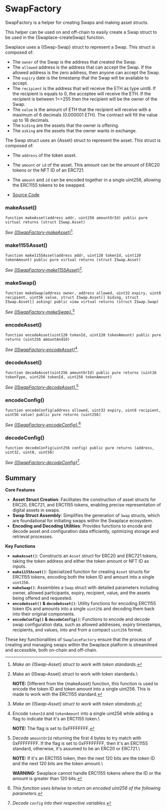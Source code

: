 # SwapFactory

SwapFactory is a helper for creating Swaps and making asset structs.

This helper can be used on and off-chain to easily create a Swap struct to be used in the {Swaplace-createSwap} function.

Swaplace uses a {ISwap-Swap} struct to represent a Swap. This struct is composed of:

* The `owner` of the Swap is the address that created the Swap.
* The `allowed` address is the address that can accept the Swap. If the allowed address is the zero address, then anyone can accept the Swap.
* The `expiry` date is the timestamp that the Swap will be available to accept.
* The `recipient` is the address that will receive the ETH as type uint8. If the recipient is equals to 0, the acceptee will receive the ETH. If the recipient is between 1<>255 then the recipient will be the owner of the Swap.
* The `value` is the amount of ETH that the recipient will receive with a maximum of 6 decimals (0.000001 ETH). The contract will fill the value up to 18 decimals.
* The `biding` are the assets that the owner is offering.
* The `asking` are the assets that the owner wants in exchange.

The Swap struct uses an {Asset} struct to represent the asset. This struct is composed of:

* The `address` of the token asset.
* The `amount` or `id` of the asset. This amount can be the amount of ERC20 tokens or the NFT ID of an ERC721.
* The `amount` and `id` can be encoded together in a single uint256, allowing the ERC1155 tokens to be swapped.



* [Source Code](https://github.com/blockful-io/swaplace-contracts/blob/develop/contracts/SwapFactory.sol)

### makeAsset()

```solidity
function makeAsset(address addr, uint256 amountOrId) public pure virtual returns (struct ISwap.Asset)
```

_See_ [_{ISwapFactory-makeAsset}_](#user-content-fn-1)[^1]_._

### make1155Asset()

```solidity
function make1155Asset(address addr, uint120 tokenId, uint120 tokenAmount) public pure virtual returns (struct ISwap.Asset)
```

_See_ [_{ISwapFactory-make1155Asset}_](#user-content-fn-2)[^2]_._

### makeSwap()

```solidity
function makeSwap(address owner, address allowed, uint32 expiry, uint8 recipient, uint56 value, struct ISwap.Asset[] biding, struct ISwap.Asset[] asking) public view virtual returns (struct ISwap.Swap)
```

_See_ [_{ISwapFactory-makeSwap}._](#user-content-fn-3)[^3]

### encodeAsset()

```solidity
function encodeAsset(uint120 tokenId, uint120 tokenAmount) public pure returns (uint256 amountAndId)
```

_See_ [_{ISwapFactory-encodeAsset}_](#user-content-fn-4)[^4]_._

### decodeAsset()

```solidity
function decodeAsset(uint256 amountOrId) public pure returns (uint16 tokenType, uint256 tokenId, uint256 tokenAmount)
```

_See_ [_{ISwapFactory-decodeAsset}._](#user-content-fn-5)[^5]

### encodeConfig()

```solidity
function encodeConfig(address allowed, uint32 expiry, uint8 recipient, uint56 value) public pure returns (uint256)
```

_See_ [_{ISwapFactory-encodeConfig}._](#user-content-fn-6)[^6]

### decodeConfig()

```solidity
function decodeConfig(uint256 config) public pure returns (address, uint32, uint8, uint56)
```

_See_ [_{ISwapFactory-decodeConfig}_](#user-content-fn-7)[^7]_._



## Summary

**Core Features**

* **Asset Struct Creation**: Facilitates the construction of asset structs for ERC20, ERC721, and ERC1155 tokens, enabling precise representation of digital assets in swaps.
* **Swap Struct Assembly**: Simplifies the generation of `Swap` structs, which are foundational for initiating swaps within the Swaplace ecosystem.
* **Encoding and Decoding Utilities**: Provides functions to encode and decode asset and configuration data efficiently, optimizing storage and retrieval processes.

**Key Functions**

* **`makeAsset()`**: Constructs an `Asset` struct for ERC20 and ERC721 tokens, taking the token address and either the token amount or NFT ID as inputs.
* **`make1155Asset()`**: Specialized function for creating `Asset` structs for ERC1155 tokens, encoding both the token ID and amount into a single `uint256`.
* **`makeSwap()`**: Assembles a `Swap` struct with detailed parameters including owner, allowed participants, expiry, recipient, value, and the assets being offered and requested.
* **`encodeAsset()` & `decodeAsset()`**: Utility functions for encoding ERC1155 token IDs and amounts into a single `uint256` and decoding them back into their original components.
* **`encodeConfig()` & `decodeConfig()`**: Functions to encode and decode swap configuration data, such as allowed addresses, expiry timestamps, recipients, and values, into and from a compact `uint256` format.

These key functionalities of `SwaplaceFactory` ensure that the process of creating and managing swaps within the Swaplace platform is streamlined and accessible, both on-chain and off-chain.

[^1]: _Make an {ISwap-Asset} struct to work with token standards._

[^2]: Make an {ISwap-Asset} struct to work with token standards.\


    **NOTE:** Different from the {makeAsset} function, this function is used to encode the token ID and token amount into a single uint256. This is made to work with the ERC1155 standard.

[^3]: _Make an {ISwap-Asset} struct to work with token standards._

[^4]: Encode `tokenId` and `tokenAmount` into a single uint256 while adding a flag to indicate that it's an ERC1155 token.\


    **NOTE:** The flag is set to 0xFFFFFFFF.

[^5]: Decode `amountOrId` returning the first 4 bytes to try match with 0xFFFFFFFF. If the flag is set to 0xFFFFFFFF, then it's an ERC1155 standard, otherwise, it's assumed to be an ERC20 or ERC721.\


    **NOTE:** If it's an ERC1155 token, then the next 120 bits are the token ID and the next 120 bits are the token amount.\


    **WARNING:** Swaplace cannot handle ERC1155 tokens where the ID or the amount is greater than 120 bits.

[^6]: _This function uses bitwise to return an encoded uint256 of the following parameters._

[^7]: _Decode `config` into their respective variables._
